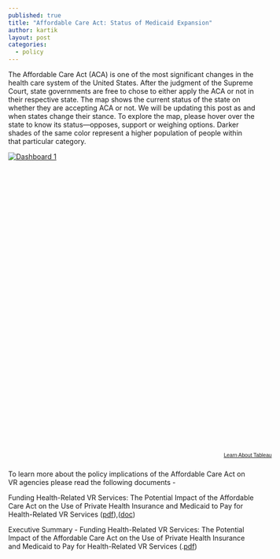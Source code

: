 ```yaml
---
published: true
title: "Affordable Care Act: Status of Medicaid Expansion"
author: kartik
layout: post
categories: 
  - policy
---
```


The Affordable Care Act (ACA) is one of the most significant changes in the health care system of the United States. After the judgment of the Supreme Court, state governments are free to chose to either apply the ACA or not in their respective state. The map shows the current status of the state on whether they are accepting ACA or not. We will be updating this post as and when states change their stance.
To explore the map, please hover over the state to know its status—opposes, support or weighing options. Darker shades of the same color represent a higher population of people within that particular category.


<script type="text/javascript" src="http://public.tableausoftware.com/javascripts/api/viz_v1.js"></script><div class="tableauPlaceholder" style="width:544px; height:609px;"><noscript><a href="#"><img alt="Dashboard 1 " src="http:&#47;&#47;public.tableausoftware.com&#47;static&#47;images&#47;Me&#47;Medicaid_Expansion&#47;Dashboard1&#47;1_rss.png" style="border: none" /></a></noscript><object class="tableauViz" width="544" height="609" style="display:none;"><param name="host_url" value="http%3A%2F%2Fpublic.tableausoftware.com%2F" /><param name="site_root" value="" /><param name="name" value="Medicaid_Expansion&#47;Dashboard1" /><param name="tabs" value="no" /><param name="toolbar" value="yes" /><param name="static_image" value="http:&#47;&#47;public.tableausoftware.com&#47;static&#47;images&#47;Me&#47;Medicaid_Expansion&#47;Dashboard1&#47;1.png" /><param name="animate_transition" value="yes" /><param name="display_static_image" value="yes" /><param name="display_spinner" value="yes" /><param name="display_overlay" value="yes" /><param name="display_count" value="yes" /></object></div><div style="width:544px;height:22px;padding:0px 10px 0px 0px;color:black;font:normal 8pt verdana,helvetica,arial,sans-serif;"><div style="float:right; padding-right:8px;"><a href="http://www.tableausoftware.com/public/about-tableau-products?ref=http://public.tableausoftware.com/views/Medicaid_Expansion/Dashboard1" target="_blank">Learn About Tableau</a></div></div>

To learn more about the policy implications of the Affordable Care Act on VR agencies please read the following documents -

Funding Health-Related VR Services: The Potential Impact of the Affordable Care Act on the Use of Private Health Insurance and Medicaid to Pay for Health-Related VR Services ([pdf](http://vr-rrtc.org/sites/vr-rrtc.org/files/Silverstein%20ACA_VR.pdf "Impact of A.C.A on the use of private health insurance and Medicaid")),([doc](http://vr-rrtc.org/sites/vr-rrtc.org/files/Silverstein%20ACA_VR.doc "Doc file for the impact of A.C.A on the use of private health insurance and medicaid"))

Executive Summary - Funding Health-Related VR Services: The Potential Impact of the Affordable Care Act on the Use of Private Health Insurance and Medicaid to Pay for Health-Related VR Services (.[pdf](http://vr-rrtc.org/sites/vr-rrtc.org/files/docs/Executive_Summary_ACA.pdf "P.D.F link for the document"))